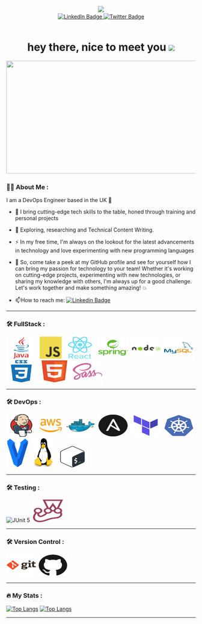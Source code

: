 

<div id="header" align="center">
  <img src="https://media.giphy.com/media/UDclWKlmfmq7twI3iJ/giphy.gif" width="100"/>
  <div id="badges">
    <a href="your-linkedin-URL">
      <img src="https://img.shields.io/badge/LinkedIn-blue?style=for-the-badge&logo=linkedin&logoColor=white" alt="LinkedIn Badge"/>
    </a>
    <a href="your-twitter-URL">
      <img src="https://img.shields.io/badge/Twitter-blue?style=for-the-badge&logo=twitter&logoColor=white" alt="Twitter Badge"/>
    </a>
  </div>
  <img src="https://komarev.com/ghpvc/?username=djava387&style=flat-square&color=blue" alt=""/>
  <h1>
    hey there, nice to meet you
    <img src="https://media.giphy.com/media/hvRJCLFzcasrR4ia7z/giphy.gif" width="30px"/>
  </h1>
</div>
<div align="center">
  <img src="https://media.giphy.com/media/LMcB8XospGZO8UQq87/giphy.gif" width="600" height="300"/>
</div>

### :woman_technologist: About Me :
I am a DevOps Engineer based in the UK :crown:
- :telescope: I bring cutting-edge tech skills to the table, honed through training and personal projects

- :seedling: Exploring, researching and  Technical Content Writing.

- :zap: In my free time, I'm always on the lookout for the latest advancements in technology and love experimenting with new programming languages
- :eyes:  So, come take a peek at my GitHub profile and see for yourself how I can bring my passion for technology to your team! Whether it's working on cutting-edge projects, experimenting with new technologies, or sharing my knowledge with others, I'm always up for a good challenge. Let's work together and make something amazing! :boom:

- :mailbox:How to reach me: [![Linkedin Badge](https://img.shields.io/badge/-Risper-blue?style=flat&logo=Linkedin&logoColor=white)](your-linkedin-url)

---

### :hammer_and_wrench: FullStack :
<div>
   <img src="https://github.com/devicons/devicon/blob/master/icons/java/java-original-wordmark.svg" title="Java" alt="Java" width="80" height="60"/>&nbsp;
   <img src="https://github.com/devicons/devicon/blob/master/icons/javascript/javascript-original.svg" title="JavaScript" alt="JavaScript" width="60" height="60"/>&nbsp;
  <img src="https://github.com/devicons/devicon/blob/master/icons/react/react-original-wordmark.svg" title="React" alt="React" width="80" height="60"/>&nbsp;
  <img src="https://github.com/devicons/devicon/blob/master/icons/spring/spring-original-wordmark.svg" title="Spring" alt="Spring" width="80" height="60"/>&nbsp;
  <img src="https://github.com/devicons/devicon/blob/master/icons/nodejs/nodejs-original-wordmark.svg" title="NodeJS" alt="NodeJS" width="80" height="60"/>&nbsp;
  <img src="https://github.com/devicons/devicon/blob/master/icons/mysql/mysql-original-wordmark.svg" title="MySQL"  alt="MySQL" width="80" height="60"/>&nbsp;
  <img src="https://github.com/devicons/devicon/blob/master/icons/css3/css3-plain-wordmark.svg"  title="CSS3" alt="CSS" width="80" height="60"/>&nbsp;
  <img src="https://github.com/devicons/devicon/blob/master/icons/html5/html5-original.svg" title="HTML5" alt="HTML" width="80" height="60"/>&nbsp;
  <img src="https://github.com/devicons/devicon/blob/master/icons/sass/sass-original.svg" title="SASS" **alt="SASS" width="80" height="60"/>
</div>

---

### :hammer_and_wrench: DevOps :
<div>
  <img src="https://github.com/devicons/devicon/blob/master/icons/jenkins/jenkins-original.svg" title="Jenkins" alt="Jenkins" width="80" height="60"/>&nbsp;
  <img src="https://github.com/devicons/devicon/blob/master/icons/amazonwebservices/amazonwebservices-plain-wordmark.svg" title="AWS" alt="AWS" width="60" height="60"/>&nbsp;
   <img src="https://github.com/devicons/devicon/blob/master/icons/docker/docker-original.svg" title="Docker" alt=" Docker" width="80" height="60"/>&nbsp;
  <img src="https://github.com/devicons/devicon/blob/master/icons/ansible/ansible-original.svg" title="Ansible" alt=" Ansible" width="80" height="60"/>&nbsp;
  <img src="https://github.com/devicons/devicon/blob/master/icons/terraform/terraform-original.svg" title="Terraform" alt=" Terraform" width="80" height="60"/>&nbsp;
  <img src="https://github.com/devicons/devicon/blob/master/icons/kubernetes/kubernetes-plain.svg" title="Kubernetes"  alt=" Kubernetes" width="80" height="60"/>&nbsp;
  <img src="https://github.com/devicons/devicon/blob/master/icons/vagrant/vagrant-original.svg" title="Vagrant" alt=" Vagrant" width="60" height="80"/>&nbsp; 
   <img src="https://github.com/devicons/devicon/blob/master/icons/linux/linux-original.svg" title="Linux" alt=" Linux" width="60" height="80"/>&nbsp; 
  <img src="https://github.com/devicons/devicon/blob/master/icons/bash/bash-original.svg" title="Bash" title="Bash" alt=" Bash" width="80" height="60"/>&nbsp; 
</div>

---

### :hammer_and_wrench: Testing :
<div>
  <img src="https://junit.org/junit4/images/junit5-banner.png" title="JUnit 5" alt="JUnit 5" width="80" height="40"/>&nbsp;
  <img src="https://github.com/devicons/devicon/blob/master/icons/jest/jest-plain.svg" title="Jest" alt="Jest" width="80" height="60"/>&nbsp;
 
</div>

---

### :hammer_and_wrench: Version Control :
<div>
  <img src="https://github.com/devicons/devicon/blob/master/icons/git/git-original-wordmark.svg" title="Git" **alt="Git" width="80" height="60"/>
  <img src="https://github.com/devicons/devicon/blob/master/icons/github/github-original.svg" title="Github" **alt="Github" width="80" height="60"/>
 
</div>

---

### :fire: My Stats :
[![Top Langs](https://github-readme-stats.vercel.app/api/?username=djava387&layout=compact&theme=vision-friendly-dark)](https://github.com/djava387/github-readme-stats)
[![Top Langs](https://github-readme-stats.vercel.app/api/top-langs/?username=djava387&layout=compact&theme=vision-friendly-dark)](https://github.com/djava387/github-readme-stats)

---

